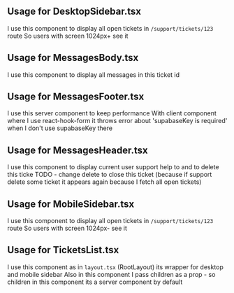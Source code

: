 ## Usage for DesktopSidebar.tsx

I use this component to display all open tickets in `/support/tickets/123` route
So users with screen 1024px+ see it

## Usage for MessagesBody.tsx

I use this component to display all messages in this ticket id

## Usage for MessagesFooter.tsx

I use this server component to keep performance
With client component where I use react-hook-form it throws error about 'supabaseKey is required'
when I don't use supabaseKey there

## Usage for MessagesHeader.tsx

I use this component to display current user support help to and to delete this ticke
TODO - change delete to close this ticket (because if support delete some ticket it appears again because I fetch all open tickets)

## Usage for MobileSidebar.tsx

I use this component to display all open tickets in `/support/tickets/123` route
So users with screen 1024px- see it

## Usage for TicketsList.tsx

I use this component as in `layout.tsx` (RootLayout) its wrapper for desktop and mobile sidebar
Also in this component I pass children as a prop - so children in this component its a server component by default
